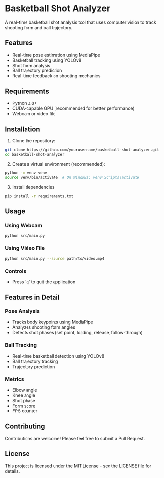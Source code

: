 # Basketball Shot Analyzer

A real-time basketball shot analysis tool that uses computer vision to track shooting form and ball trajectory.

## Features

- Real-time pose estimation using MediaPipe
- Basketball tracking using YOLOv8
- Shot form analysis
- Ball trajectory prediction
- Real-time feedback on shooting mechanics

## Requirements

- Python 3.8+
- CUDA-capable GPU (recommended for better performance)
- Webcam or video file

## Installation

1. Clone the repository:
```bash
git clone https://github.com/yourusername/basketball-shot-analyzer.git
cd basketball-shot-analyzer
```

2. Create a virtual environment (recommended):
```bash
python -m venv venv
source venv/bin/activate  # On Windows: venv\Scripts\activate
```

3. Install dependencies:
```bash
pip install -r requirements.txt
```

## Usage

### Using Webcam
```bash
python src/main.py
```

### Using Video File
```bash
python src/main.py --source path/to/video.mp4
```

### Controls
- Press 'q' to quit the application

## Features in Detail

### Pose Analysis
- Tracks body keypoints using MediaPipe
- Analyzes shooting form angles
- Detects shot phases (set point, loading, release, follow-through)

### Ball Tracking
- Real-time basketball detection using YOLOv8
- Ball trajectory tracking
- Trajectory prediction

### Metrics
- Elbow angle
- Knee angle
- Shot phase
- Form score
- FPS counter

## Contributing

Contributions are welcome! Please feel free to submit a Pull Request.

## License

This project is licensed under the MIT License - see the LICENSE file for details. 